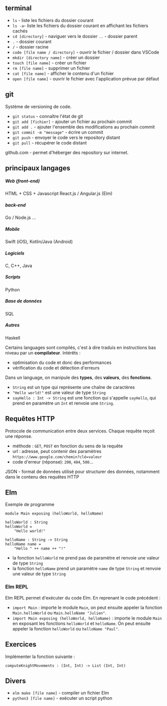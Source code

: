 ## terminal

- `ls` -  liste les fichiers du dossier courant
- `ls -a`- liste les fichiers du dossier courant en affichant les fichiers cachés
- `cd [directory]` - naviguer vers le dossier `..` - dossier parent
- `.` - dossier courant
- `/` - dossier racine
- `code [file name / directory]` - ouvrir le fichier / dossier dans VSCode
- `mkdir [directory name]` - créer un dossier
- `touch [file name]` - créer un fichier
- `rm [file name]` - supprimer un fichier
- `cat [file name]` - afficher le contenu d'un fichier
- `open [file name]` - ouvrir le fichier avec l'application prévue par défaut
 
## git

Système de versioning de code.

- `git status` - connaître l'état de git
- `git add [fichier]` - ajouter un fichier au prochain commit
- `git add .` - ajouter l'ensemble des modifications au prochain commit
- `git commit -m "message"` - écrire un commit
- `git push` - envoyer le code vers le repository distant
- `git pull` - récupérer le code distant

github.com - permet d'héberger des repository sur internet.

## principaux langages

##### Web (front-end)
HTML + CSS + Javascript
React.js / Angular.js
(Elm)

##### back-end
Go / Node.js ...

##### Mobile
Swift (iOS), Kotlin/Java (Android)

##### Logiciels
C, C++, Java

##### Scripts
Python

##### Base de données
SQL

##### Autres
Haskell

Certains languages sont compilés, c'est à dire traduis en instructions bas niveau par un **compilateur**. Intérêts :
- optimisation du code et donc des performances
- vérification du code et détection d'erreurs

Dans un language, on manipule des **types**, des **valeurs**, des **fonctions**.
- `String` est un type qui représente une chaîne de caractères
- `"Hello world!"` est une valeur de type `String`
- `sayHello : Int -> String` est une fonction qui s'appelle `sayHello`, qui prend en paramètre un `Int` et renvoie une `String`.
## Requêtes HTTP

Protocole de communication entre deux services. Chaque requête reçoit une réponse.

- méthode : `GET`, `POST` en fonction du sens de la requête
- url : adresse, peut contenir des paramètres `https://www.google.com/chemin?clé=valeur`
- code d'erreur (réponse): `200`, `404`, `500`...

JSON - format de données utilisé pour structurer des données, notamment dans le contenu des requêtes HTTP

## Elm

Exemple de programme
```
module Main exposing (helloWorld, helloName)

helloWorld : String
helloWorld =
    "Hello world!"

helloName : String -> String
helloName name =
    "Hello " ++ name ++ "!"
```
- la fonction `helloWorld` ne prend pas de paramètre et renvoie une valeur de type `String`
- la fonction `helloName` prend un paramètre `name` de type `String` et renvoie une valeur de type `String`

### Elm REPL

Elm REPL permet d'exécuter du code Elm. En reprenant le code précédent :
- `import Main` : importe le module `Main`, on peut ensuite appeler la fonction `Main.helloWorld` ou `Main.helloName "Julien"`.
- `import Main exposing (helloWorld, helloName)` : importe le module `Main` en exposant les fonctions `helloWorld` et `helloName`. On peut ensuite appeler la fonction `helloWorld` ou `helloName "Paul"`.


## Exercices

Implémenter la fonction suivante :

```
computeKnightMovements : (Int, Int) -> List (Int, Int)
```

## Divers

- `elm make [file name]` - compiler un fichier Elm
- `python3 [file name]` - exécuter un script python